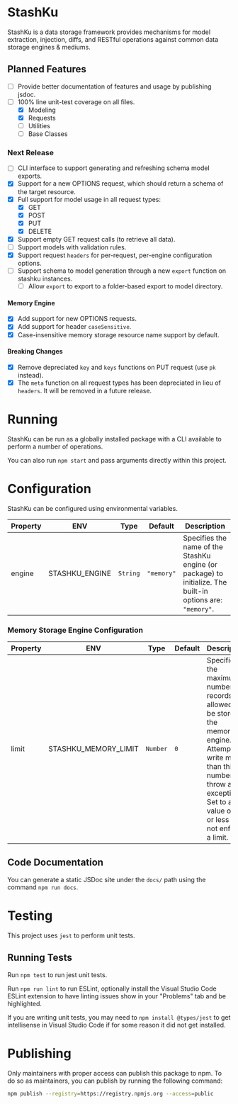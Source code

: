 # StashKu
StashKu is a data storage framework provides mechanisms for model extraction, injection, diffs, and RESTful operations against common data storage engines & mediums.

## Planned Features
- [ ] Provide better documentation of features and usage by publishing jsdoc.
- [ ] 100% line unit-test coverage on all files.
  - [x] Modeling
  - [x] Requests
  - [ ] Utilities
  - [ ] Base Classes

### Next Release
- [ ] CLI interface to support generating and refreshing schema model exports.
- [x] Support for a new OPTIONS request, which should return a schema of the target resource. 
- [x] Full support for model usage in all request types:
  - [x] GET
  - [x] POST
  - [x] PUT
  - [x] DELETE
- [x] Support empty GET request calls (to retrieve all data).
- [ ] Support models with validation rules.
- [x] Support request `headers` for per-request, per-engine configuration options.
- [ ] Support schema to model generation through a new `export` function on stashku instances.
  - [ ] Allow `export` to export to a folder-based export to model directory.

#### Memory Engine
- [x] Add support for new OPTIONS requests.
- [x] Add support for header `caseSensitive`.
- [x] Case-insensitive memory storage resource name support by default.

#### Breaking Changes
- [x] Remove depreciated `key` and `keys` functions on PUT request (use `pk` instead).
- [x] The `meta` function on all request types has been depreciated in lieu of `headers`. It will be removed in a future release.

# Running
StashKu can be run as a globally installed package with a CLI available to perform a number of operations.

You can also run `npm start` and pass arguments directly within this project.

# Configuration
StashKu can be configured using environmental variables.

| Property | ENV | Type | Default | Description |
|-|-|-|-|-|
| engine | STASHKU_ENGINE | `String` | `"memory"` | Specifies the name of the StashKu engine (or package) to initialize. The built-in options are: `"memory"`.

### Memory Storage Engine Configuration
| Property | ENV | Type | Default | Description |
|-|-|-|-|-|
| limit | STASHKU_MEMORY_LIMIT | `Number` | `0` | Specifies the maximum number of records allowed to be stored in the memory engine. Attempts to write more than this number will throw an exception. Set to a value of `0` or less to not enforce a limit. |

## Code Documentation
You can generate a static JSDoc site under the `docs/` path using the command `npm run docs`.

# Testing
This project uses `jest` to perform unit tests.

## Running Tests
Run `npm test` to run jest unit tests.

Run `npm run lint` to run ESLint, optionally install the Visual Studio Code ESLint extension to have linting issues show in your "Problems" tab and be highlighted.

If you are writing unit tests, you may need to `npm install @types/jest` to get intellisense in Visual Studio Code if for some reason it did not get installed.

# Publishing
Only maintainers with proper access can publish this package to npm. To do so as maintainers, you can publish by running the following command:

```sh
npm publish --registry=https://registry.npmjs.org --access=public
```